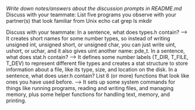 *Write down notes/answers about the discussion prompts in README.md*
Discuss with your teammate: List five programs you observe with your partner(s) that look familiar from Unix
echo
cat
grep
ls
mkdir

Discuss with your teammate:
In a sentence, what does types.h contain? --> It creates short names for some number types, so instead of writing unsigned int, unsigned short, or unsigned char, you can just write uint, ushort, or uchar, and it also gives uint another name: pde_t.
In a sentence, what does stat.h contain? --> It defines some number labels (T_DIR, T_FILE, T_DEV) to represent different file types and creates a stat structure to store information about a file, like its type, size, and location on the disk.
In a sentence, what does user.h contain? List 6 (or more) functions that look like ones you have used before. --> It sets up some system commands for things like running programs, reading and writing files, and managing memory, plus some helper functions for handling text, memory, and printing.

